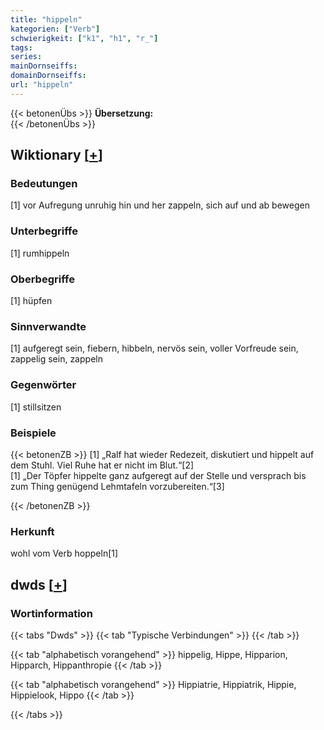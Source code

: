 ```yaml
---
title: "hippeln"
kategorien: ["Verb"]
schwierigkeit: ["k1", "h1", "r_"]
tags:
series:
mainDornseiffs:
domainDornseiffs:
url: "hippeln"
---
```


{{< betonenÜbs >}}
**Übersetzung:**  
{{< /betonenÜbs >}}

## Wiktionary [[+](https://de.wiktionary.org/wiki/hippeln)]

### Bedeutungen
[1] vor Aufregung unruhig hin und her zappeln, sich auf und ab bewegen  

### Unterbegriffe
[1] rumhippeln  

### Oberbegriffe
[1] hüpfen  

### Sinnverwandte
[1] aufgeregt sein, fiebern, hibbeln, nervös sein, voller Vorfreude sein, zappelig sein, zappeln  

### Gegenwörter
[1] stillsitzen  

### Beispiele
{{< betonenZB >}}
[1] „Ralf hat wieder Redezeit, diskutiert und hippelt auf dem Stuhl. Viel Ruhe hat er nicht im Blut.“[2]  
[1] „Der Töpfer hippelte ganz aufgeregt auf der Stelle und versprach bis zum Thing genügend Lehmtafeln vorzubereiten.“[3]  

{{< /betonenZB >}}
### Herkunft
wohl vom Verb hoppeln[1]  



## dwds [[+](https://www.dwds.de/wb/hippeln)]

### Wortinformation
{{< tabs "Dwds" >}}
{{< tab "Typische Verbindungen" >}}
{{< /tab >}}

{{< tab "alphabetisch vorangehend" >}}
hippelig, Hippe, Hipparion, Hipparch, Hippanthropie
{{< /tab >}}

{{< tab "alphabetisch vorangehend" >}}
Hippiatrie, Hippiatrik, Hippie, Hippielook, Hippo
{{< /tab >}}

{{< /tabs >}}

